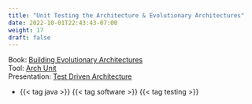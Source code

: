 ```yaml
---
title: "Unit Testing the Architecture & Evolutionary Architectures"
date: 2022-10-01T22:43:43-07:00
weight: 17
draft: false
---
```

Book: [Building Evolutionary Architectures](https://www.oreilly.com/library/view/building-evolutionary-architectures/9781491986356/) \
Tool:  [Arch  Unit](https://www.archunit.org) \
Presentation: [Test Driven Architecture](https://2018.javazone.no/program/ea1a0da6-77db-47fc-a2b7-ec714e81112e)

- {{< tag java >}} {{< tag software >}} {{< tag testing >}}
